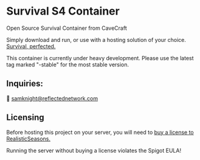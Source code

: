 # Survival S4 Container

Open Source Survival Container from CaveCraft

Simply download and run, or use with a hosting
solution of your choice. [Survival, perfected.](https://cavecraft.net/survival)

This container is currently under heavy development. Please use the latest tag marked "-stable" for the most stable version.

## Inquiries:

💌 samknight@reflectednetwork.com


## Licensing

Before hosting this project on your server, you will need to [buy a license to RealisticSeasons.](https://www.spigotmc.org/resources/realisticseasons-1-16-3-1-18-seasons-in-your-minecraft-world-temperature-update.93275/)

Running the server without buying a license violates the Spigot EULA!
